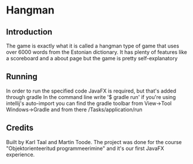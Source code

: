 # Hangman
## Introduction
The game is exactly what it is called a hangman type of game that uses over 6000 words from the Estonian dictionary. It has plenty of features like a scoreboard and a about page but the game is pretty self-explanatory
## Running
In order to run the specified code JavaFX is required, but that's added through gradle
In the command line write '$ gradle run' if you're using intellij's auto-import you can find the gradle toolbar from View->Tool Windows->Gradle and from there /Tasks/application/run
## Credits
Built by Karl Taal and Martin Toode. The project was done for the course "Objektorienteeritud programmeerimine" and it's our first JavaFX experience. 
